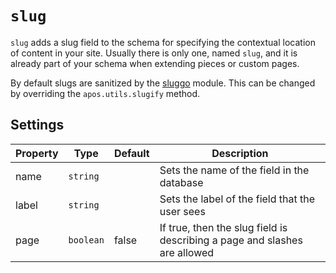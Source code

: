 # `slug`

`slug` adds a slug field to the schema for specifying the contextual location of content in your site. Usually there is only one, named `slug`, and it is already part of your schema when extending pieces or custom pages.

By default slugs are sanitized by the [sluggo](https://github.com/punkave/sluggo) module. This can be changed by overriding the `apos.utils.slugify` method.

## Settings

|  Property | Type   | Default | Description | 
|---|---|---|---|
| name | `string` | | Sets the name of the field in the database |
| label | `string` | | Sets the label of the field that the user sees |
| page | `boolean` | false | If true, then the slug field is describing a page and slashes are allowed |  
